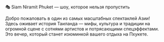 🎭 Siam Niramit Phuket — шоу, которое нельзя пропустить

Добро пожаловать в один из самых масштабных спектаклей Азии!  
Здесь оживает история Таиланда — мифы, культура и традиции на огромной сцене с сотнями артистов и потрясающими спецэффектами.  
Это вечер, который станет изюминкой вашего отдыха на Пхукете.
